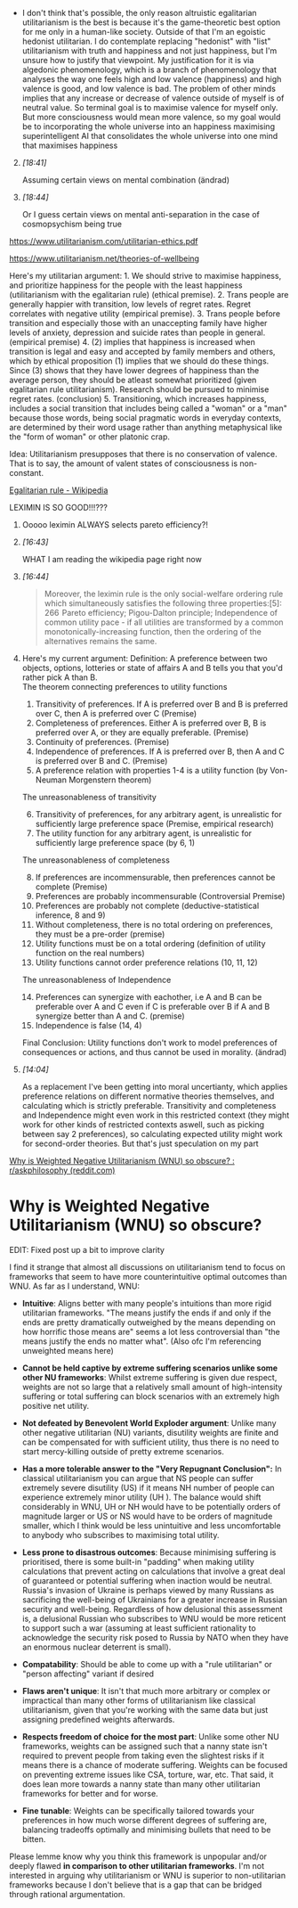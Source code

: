 

- I don't think that's possible, the only reason altruistic egalitarian utilitarianism is the best is because it's the game-theoretic best option for me only in a human-like society. Outside of that I'm an egoistic hedonist utilitarian. I do contemplate replacing "hedonist" with "list" utilitarianism with truth and happiness and not just happiness, but I'm unsure how to justify that viewpoint. My justification for it is via algedonic phenomenology, which is a branch of phenomenology that analyses the way one feels high and low valence (happiness) and high valence is good, and low valence is bad. The problem of other minds implies that any increase or decrease of valence outside of myself is of neutral value. So terminal goal is to maximise valence for myself only. But more consciousness would mean more valence, so my goal would be to incorporating the whole universe into an happiness maximising superintelligent AI that consolidates the whole universe into one mind that maximises happiness
    

2. _[_18:41_]_
    
    Assuming certain views on mental combination (ändrad)
    
3. _[_18:44_]_
    
    Or I guess certain views on mental anti-separation in the case of cosmopsychism being true

https://www.utilitarianism.com/utilitarian-ethics.pdf

https://www.utilitarianism.net/theories-of-wellbeing


Here's my utilitarian argument: 1. We should strive to maximise happiness, and prioritize happiness for the people with the least happiness (utilitarianism with the egalitarian rule) (ethical premise). 2. Trans people are generally happier with transition, low levels of regret rates. Regret correlates with negative utility (empirical premise). 3. Trans people before transition and especially those with an unaccepting family have higher levels of anxiety, depression and suicide rates than people in general. (empirical premise) 4. (2) implies that happiness is increased when transition is legal and easy and accepted by family members and others, which by ethical proposition (1) implies that we should do these things. Since (3) shows that they have lower degrees of happiness than the average person, they should be atleast somewhat prioritized (given egalitarian rule utilitarianism). Research should be pursued to minimise regret rates. (conclusion) 5. Transitioning, which increases happiness, includes a social transition that includes being called a "woman" or a "man" because those words, being social pragmatic words in everyday contexts, are determined by their word usage rather than anything metaphysical like the "form of woman" or other platonic crap.



Idea: Utilitarianism presupposes that there is no conservation of valence. That is to say, the amount of valent states of consciousness is non-constant. 


[Egalitarian rule - Wikipedia](https://en.wikipedia.org/wiki/Egalitarian_rule)

LEXIMIN IS SO GOOD!!!???
1. Ooooo leximin ALWAYS selects pareto efficiency?!
    
2. _[_16:43_]_
    
    WHAT I am reading the wikipedia page right now
    
3. _[_16:44_]_
    
    >Moreover, the leximin rule is the only social-welfare ordering rule which simultaneously satisfies the following three properties:[5]: 266  Pareto efficiency; Pigou-Dalton principle; Independence of common utility pace - if all utilities are transformed by a common monotonically-increasing function, then the ordering of the alternatives remains the same.
    




1. Here's my current argument: Definition: A preference between two objects, options, lotteries or state of affairs A and B tells you that you'd rather pick A than B.  
    The theorem connecting preferences to utility functions
    
    1. Transitivity of preferences. If A is preferred over B and B is preferred over C, then A is preferred over C (Premise)
    2. Completeness of preferences. Either A is preferred over B, B is preferred over A, or they are equally preferable. (Premise)
    3. Continuity of preferences. (Premise)
    4. Independence of preferences. If A is preferred over B, then A and C is preferred over B and C. (Premise)
    5. A preference relation with properties 1-4 is a utility function (by Von-Neuman Morgenstern theorem)
        
    
    The unreasonableness of transitivity
    
    6. Transitivity of preferences, for any arbitrary agent, is unrealistic for sufficiently large preference space (Premise, empirical research)
    7. The utility function for any arbitrary agent, is unrealistic for sufficiently large preference space (by 6, 1)
        
    
    The unreasonableness of completeness
    
    8. If preferences are incommensurable, then preferences cannot be complete (Premise)
    9. Preferences are probably incommensurable (Controversial Premise)
    10. Preferences are probably not complete (deductive-statistical inference, 8 and 9)
    11. Without completeness, there is no total ordering on preferences, they must be a pre-order (premise)
    12. Utility functions must be on a total ordering (definition of utility function on the real numbers)
    13. Utility functions cannot order preference relations (10, 11, 12)
    
    The unreasonableness of Independence
    
    14. Preferences can synergize with eachother, i.e A and B can be preferable over A and C even if C is preferable over B if A and B synergize better than A and C. (premise)
    15. Independence is false (14, 4)
    
    Final Conclusion: Utility functions don't work to model preferences of consequences or actions, and thus cannot be used in morality. (ändrad)
    
2. _[_14:04_]_
    
    As a replacement I've been getting into moral uncertianty, which applies preference relations on different normative theories themselves, and calculating which is strictly preferable. Transitivity and completeness and Independence might even work in this restricted context (they might work for other kinds of restricted contexts aswell, such as picking between say 2 preferences), so calculating expected utility might work for second-order theories. But that's just speculation on my part





[Why is Weighted Negative Utilitarianism (WNU) so obscure? : r/askphilosophy (reddit.com)](https://www.reddit.com/r/askphilosophy/comments/1eeui0g/why_is_weighted_negative_utilitarianism_wnu_so/)

# Why is Weighted Negative Utilitarianism (WNU) so obscure?

EDIT: Fixed post up a bit to improve clarity

I find it strange that almost all discussions on utilitarianism tend to focus on frameworks that seem to have more counterintuitive optimal outcomes than WNU. As far as I understand, WNU:

- **Intuitive**: Aligns better with many people's intuitions than more rigid utilitarian frameworks. "The means justify the ends if and only if the ends are pretty dramatically outweighed by the means depending on how horrific those means are" seems a lot less controversial than "the means justify the ends no matter what". (Also ofc I'm referencing unweighted means here)
    
- **Cannot be held captive by extreme suffering scenarios unlike some other NU frameworks**: Whilst extreme suffering is given due respect, weights are not so large that a relatively small amount of high-intensity suffering or total suffering can block scenarios with an extremely high positive net utility.
    
- **Not defeated by Benevolent World Exploder argument**: Unlike many other negative utilitarian (NU) variants, disutility weights are finite and can be compensated for with sufficient utility, thus there is no need to start mercy-killing outside of pretty extreme scenarios.
    
- **Has a more tolerable answer to the "Very Repugnant Conclusion":** In classical utilitarianism you can argue that NS people can suffer extremely severe disutility (US) if it means NH number of people can experience extremely minor utility (UH ). The balance would shift considerably in WNU, UH or NH would have to be potentially orders of magnitude larger or US or NS would have to be orders of magnitude smaller, which I think would be less unintuitive and less uncomfortable to anybody who subscribes to maximising total utility.
    
- **Less prone to disastrous outcomes**: Because minimising suffering is prioritised, there is some built-in "padding" when making utility calculations that prevent acting on calculations that involve a great deal of guaranteed or potential suffering when inaction would be neutral. Russia's invasion of Ukraine is perhaps viewed by many Russians as sacrificing the well-being of Ukrainians for a greater increase in Russian security and well-being. Regardless of how delusional this assessment is, a delusional Russian who subscribes to WNU would be more reticent to support such a war (assuming at least sufficient rationality to acknowledge the security risk posed to Russia by NATO when they have an enormous nuclear deterrent is small).
    
- **Compatability**: Should be able to come up with a "rule utilitarian" or "person affecting" variant if desired
    
- **Flaws aren't unique**: It isn't that much more arbitrary or complex or impractical than many other forms of utilitarianism like classical utilitarianism, given that you're working with the same data but just assigning predefined weights afterwards.
    
- **Respects freedom of choice for the most part**: Unlike some other NU frameworks, weights can be assigned such that a nanny state isn't required to prevent people from taking even the slightest risks if it means there is a chance of moderate suffering. Weights can be focused on preventing extreme issues like CSA, torture, war, etc. That said, it does lean more towards a nanny state than many other utilitarian frameworks for better and for worse.
    
- **Fine tunable**: Weights can be specifically tailored towards your preferences in how much worse different degrees of suffering are, balancing tradeoffs optimally and minimising bullets that need to be bitten.
    

Please lemme know why you think this framework is unpopular and/or deeply flawed **in comparison to other utilitarian frameworks**. I'm not interested in arguing why utilitarianism or WNU is superior to non-utilitarian frameworks because I don't believe that is a gap that can be bridged through rational argumentation.